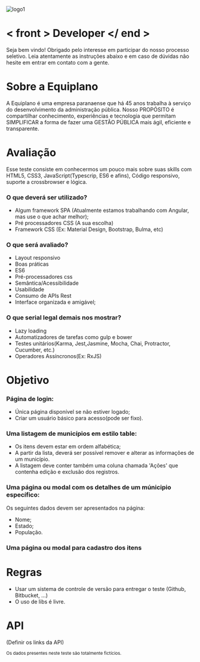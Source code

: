 
![logo1](https://user-images.githubusercontent.com/58776208/70623465-f7b89880-1bfc-11ea-8ef7-7dacdb452132.png)
# < front > Developer </ end >

Seja bem vindo! Obrigado pelo interesse em participar do nosso processo seletivo.
Leia atentamente as instruções abaixo e em caso de dúvidas não hesite em entrar em contato com a gente.

# Sobre a Equiplano

A Equiplano é uma empresa paranaense que há 45 anos trabalha à serviço do desenvolvimento da administração pública. Nosso PROPÓSITO é compartilhar conhecimento, experiências e tecnologia que permitam SIMPLIFICAR a forma de fazer uma GESTÃO PÚBLICA mais ágil, eficiente e transparente.

# Avaliação
Esse teste consiste em conhecermos um pouco mais sobre suas skills com HTML5, CSS3, JavaScript(Typescrip, ES6 e afins), Código responsivo, suporte a crossbrowser e lógica.

### O que deverá ser utilizado?
- Algum framework SPA (Atualmente estamos trabalhando com Angular, mas use o que achar melhor);
- Pré processadores CSS (A sua escolha)
- Framework CSS (Ex: Material Design, Bootstrap, Bulma, etc)

### O que será avaliado?
- Layout responsivo
- Boas práticas
- ES6
- Pré-processadores css
- Semântica/Acessibilidade
- Usabilidade
- Consumo de APIs Rest
- Interface organizada e amigável;

### O que serial legal demais nos mostrar?
- Lazy loading
- Automatizadores de tarefas como gulp e bower
- Testes unitários(Karma, Jest,Jasmine, Mocha, Chai, Protractor, Cucumber, etc.)
- Operadores Assíncronos(Ex: RxJS)

# Objetivo

### Página de login:
- Única página disponível se não estiver logado;
- Criar um usuário básico para acesso(pode ser fixo).

### Uma listagem de municípios em estilo table:
- Os itens devem estar em ordem alfabética;
- A partir da lista, deverá ser possível remover e alterar as informações de um município.
- A listagem deve conter também uma coluna chamada 'Ações' que contenha edição e exclusão dos registros.

### Uma página ou modal com os detalhes de um múnicipio específico:
Os seguintes dados devem ser apresentados na página:
- Nome;
- Estado;
- População.

### Uma página ou modal para cadastro dos itens

# Regras
- Usar um sistema de controle de versão para entregar o teste (Github, Bitbucket, ...)
- O uso de libs é livre.

# API

(Definir os links da API)

<sub>Os dados presentes neste teste são totalmente fictícios.</sub>
